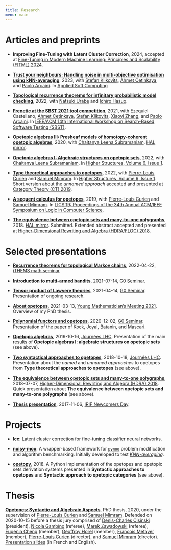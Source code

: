 ```yaml
---
title: Research
menu: main
---
```


# Articles and preprints

- **Improving Fine-Tuning with Latent Cluster Correction**, 2024, accepted at
  [Fine-Tuning in Modern Machine Learning: Principles and Scalability (FITML)
  2024](https://sites.google.com/view/neurips2024-ftw/home).

- [**Trust your neighbours: Handling noise in multi-objective optimisation
  using kNN-averaging**](https://doi.org/10.1016/j.asoc.2023.110631), 2023,
  with [Stefan Klikovits](https://klikovits.net), [Ahmet
  Cetinkaya](http://www.ahmet.ac), and [Paolo
  Arcaini](http://group-mmm.org/~arcaini). In [Applied Soft
  Computing](https://www.sciencedirect.com/journal/applied-soft-computing)

- [**Topological recurrence theorems for infinitary probabilistic model
  checking**](https://hal.science/hal-04283680), 2022, with [Natsuki
  Urabe](https://group-mmm.org/~nurabe) and [Ichiro
  Hasuo](http://group-mmm.org/~ichiro).

- [**Frenetic at the SBST 2021 tool
  competition**](https://ieeexplore.ieee.org/document/9476234), 2021, with
  Ezequiel Castellano, [Ahmet Cetinkaya](http://www.ahmet.ac), [Stefan
  Klikovits](https://klikovits.net), [Xiaoyi
  Zhang](http://group-mmm.org/~xiaoyi), and [Paolo
  Arcaini](http://group-mmm.org/~arcaini). In [IEEE/ACM 14th International
  Workshop on Search-Based Software Testing
  (SBST)](https://ieeexplore.ieee.org/xpl/conhome/9476162/proceeding).

- [**Opetopic algebras III: Presheaf models of homotopy-coherent opetopic
  algebras**](https://arxiv.org/abs/2001.07924), 2020, with [Chaitanya Leena
  Subramaniam](https://www.chaitanyals.site). [HAL
  mirror](https://hal.archives-ouvertes.fr/hal-02448208).

- [**Opetopic algebras I: Algebraic structures on opetopic
  sets**](https://higher-structures.math.cas.cz/api/files/issues/Vol6Iss1/HoThanhLeenaSubramaniam),
  2022, with [Chaitanya Leena Subramaniam](https://www.chaitanyals.site). In
  [Higher Structures, Volume 6, Issue
  1](https://higher-structures.math.cas.cz/articles/Vol6Iss1).

- [**Type theoretical approaches to
  opetopes**](https://higher-structures.math.cas.cz/api/files/issues/Vol6Iss1/CurHoTMim),
  2022, with [Pierre-Louis Curien](https://www.irif.fr/~curien) and [Samuel
  Mimram](http://www.lix.polytechnique.fr/Labo/Samuel.Mimram). In [Higher
  Structures, Volume 6, Issue
  1](https://higher-structures.math.cas.cz/articles/Vol6Iss1). Short version
  about the _unnamed approach_ accepted and presented at [Category Theory (CT)
  2019](http://conferences.inf.ed.ac.uk/ct2019).

- [**A sequent calculus for
  opetopes**](https://dl.acm.org/doi/10.5555/3470152.3470165), 2019, with
  [Pierre-Louis Curien](https://www.irif.fr/~curien) and [Samuel
  Mimram](http://www.lix.polytechnique.fr/Labo/Samuel.Mimram). In [LICS’19:
  Proceedings of the 34th Annual ACM/IEEE Symposium on Logic in Computer
  Science](https://dl.acm.org/doi/proceedings/10.5555/3470152).

- [**The equivalence between opetopic sets and many-to-one
  polygraphs**](https://arxiv.org/abs/1806.08645), 2018. [HAL
  mirror](https://hal.archives-ouvertes.fr/hal-01946918). Submitted. Extended
  abstract accepted and presented at [Higher-Dimensional Rewriting and Algebra
  (HDRA/FLOC) 2018](http://hdra.gforge.inria.fr).

# Selected presentations

- [**Recurrence theorems for topological Markov
  chains**](2022-04-22-ithems.pdf), 2022-04-22, [iTHEMS math
  seminar](https://ithems.riken.jp/en/news/ithems-math-seminar-by-dr-cedric-ho-thanh-on-april-22-2022)

- [**Introduction to multi-armed bandits**](2021-07-g0.pdf), 2021-07-14, [G0
  Seminar](https://group-mmm.org/eratommsd/members/g0-metamathematical-integration).

- [**Tensor product of Lawvere theories**](2021-04-g0.pdf), 2021-04-14, [G0
  Seminar](https://group-mmm.org/eratommsd/members/g0-metamathematical-integration).
  Presentation of ongoing research.

- [**About opetopes**](2021-03-ymm.pdf), 2021-03-13, [Young Mathematician’s
  Meeting 2021](https://www.jst.go.jp/kisoken/crest/math-challenge2021).
  Overview of my PhD thesis.

- [**Polynomial functors and opetopes**](2020-12-g0.pdf), 2020-12-02, [G0
  Seminar](https://group-mmm.org/eratommsd/members/g0-metamathematical-integration).
  Presentation of the [paper](https://arxiv.org/abs/0706.1033) of Kock, Joyal,
  Batanin, and Mascari.

- [**Opetopic algebras**](2019-10-jlhc.pdf), 2019-10-16, [Journées
  LHC](http://www.lix.polytechnique.fr/Labo/Samuel.Mimram/LHC/journees/2019/07/01/journees.html).
  Presentation of the main results of
  **Opetopic algebras I: algebraic structures on opetopic sets** (see above).

- [**Two syntactical approaches to opetopes**](2018-10-jlhc.pdf), 2018-10-18,
  [Journées
  LHC](http://www.lix.polytechnique.fr/Labo/Samuel.Mimram/LHC/journees).
  Presentation about the _named_ and _unnamed approaches_ to opetopes from
  **Type theoretical approaches to opetopes** (see above).

- [**The equivalence between opetopic sets and many-to-one
  polygraphs**](2018-07-hdra.pdf), 2018-07-07, [Higher-Dimensional Rewriting
  and Algebra (HDRA) 2018](http://hdra.gforge.inria.fr). Quick presentation
  about **The equivalence between opetopic sets and many-to-one polygraphs**
  (see above).

- [**Thesis presentation**](2017-11-thesis-presentation.pdf), 2017-11-06, [IRIF
  Newcomers
  Day](https://www.irif.fr/_media/rencontres/irif2017/newcomer17.pdf).

# Projects

- [**lcc**](https://github.com/altaris/lcc): Latent cluster correction for
  fine-tuning classifier neural networks.

- [**noisy-moo**](https://github.com/altaris/noisy-moo): A wrapper-based
  framework for [`pymoo`](https://pymoo.org) problem modification and algorithm
  benchmarking. Initially developed to test
  [_KNN-averaging_](https://doi.org/10.1007/978-3-030-85347-1_36).

- [**opetopy**](https://github.com/altaris/opetopy), 2018. A Python
  implementation of the opetopes and opetopic sets derivation systems presented
  in **Syntactic approaches to opetopes** and **Syntactic approach to opetopic
  categories** (see above).

# Thesis

[**Opetopes: Syntactic and Algebraic
Aspects**](https://hal.archives-ouvertes.fr/tel-02968939), PhD thesis, 2020,
under the supervision of [Pierre-Louis Curien](https://www.irif.fr/~curien) and
[Samuel Mimram](http://www.lix.polytechnique.fr/Labo/Samuel.Mimram). Defended
on 2020-10-15 before a thesis jury comprised of [Denis-Charles
Cisinski](http://www.mathematik.uni-regensburg.de/cisinski/index.html)
(president), [Nicola Gambino](http://www1.maths.leeds.ac.uk/~pmtng) (referee),
[Marek Zawadowski](https://www.mimuw.edu.pl/~zawado) (referee), [Eugenia
Cheng](http://eugeniacheng.com) (member), [Geoffroy
Horel](https://geoffroy.horel.org) (member), [François
Métayer](https://www.irif.fr/~metayer) (member), [Pierre-Louis
Curien](https://www.irif.fr/~curien) (director), and [Samuel
Mimram](http://www.lix.polytechnique.fr/Labo/Samuel.Mimram) (director).
[Presentation slides](2020-10-defense.pdf) (in French and English).
